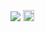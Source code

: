 [<img src="http://tcavs2015.cloudapp.net/app/rest/builds/buildType:(id:DevTeam_TestTool_Build)/statusIcon"/>](http://tcavs2015.cloudapp.net/viewType.html?buildTypeId=DevTeam_TestTool_Build) [<img src="https://www.nuget.org/Content/Logos/nugetlogo.png" height="18">](https://github.com/DevTeam/TestTool/wiki/NuGet-packages)
